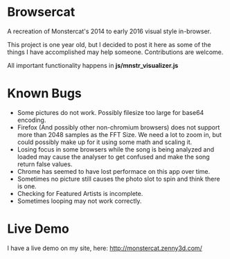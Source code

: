# Browsercat
A recreation of Monstercat's 2014 to early 2016 visual style in-browser.

This project is one year old, but I decided to post it here as some of the things I have accomplished may help someone. 
Contributions are welcome.

All important functionality happens in **js/mnstr_visualizer.js**

# Known Bugs
- Some pictures do not work. Possibly filesize too large for base64 encoding.
- Firefox (And possibly other non-chromium browsers) does not support more than 2048 samples as the FFT Size. We need a lot to zoom in, but could possibly make up for it using some math and scaling it.
- Losing focus in some browsers while the song is being analyzed and loaded may cause the analyser to get confused and make the song return false values.
- Chrome has seemed to have lost performace on this app over time.
- Sometimes no picture still causes the photo slot to spin and think there is one.
- Checking for Featured Artists is incomplete.
- Sometimes looping may not work correctly.

# Live Demo
I have a live demo on my site, here: http://monstercat.zenny3d.com/

